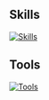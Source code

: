 ## Skills
[![Skills](https://skills.thijs.gg/icons?i=java,js,cpp&theme=light&perline=3)](https://github.com/kpodsiadlo7)

## Tools
[![Tools](https://skills.thijs.gg/icons?i=unreal,rider,idea,gitlab,aws&theme=light&perline=5)](https://github.com/kpodsiadlo7)
